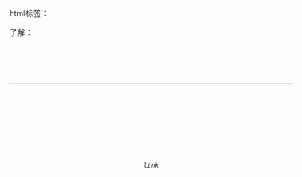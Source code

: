 


html标签：

了解：
<audio>
<video>
iframe
<code>
<header>
<footer>
<head>
<hr>
<i>
<label>
<em>
<br>
<b></b>
<body>
<meta>
link
<pre>
<style>





掌握
a
<button>
<div >

<h1> to <h6>
<img>

<li>
<ol>
<p>
<select>
<span>
<table>


<form>
<textarea>
<input>


先看，自己抄一遍看看效果，归类


块标签：
<li> <div>

行内块标签：


行内标签：

gut的好处：
备份代码
版本控制
多人协同开发


